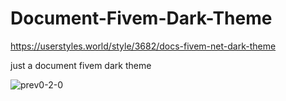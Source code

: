 # Document-Fivem-Dark-Theme
https://userstyles.world/style/3682/docs-fivem-net-dark-theme

just a document fivem dark theme

![prev0-2-0](https://user-images.githubusercontent.com/61742272/158795162-65ac08c0-4f8f-4c2e-8f0d-1dd10d752244.jpeg)
